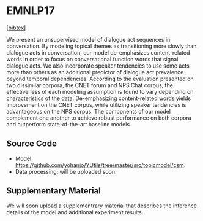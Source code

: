 # EMNLP17 

[[bibtex](http://www.aclweb.org/anthology/D/D17/D17-1231.bib)]

We present an unsupervised model of dialogue act sequences in conversation. By modeling topical themes as transitioning more slowly than dialogue acts in conversation, our model de-emphasizes content-related words in order to focus on conversational function words that signal dialogue acts. We also incorporate speaker tendencies to use some acts more than others as an additional predictor of dialogue act prevalence beyond temporal dependencies. According to the evaluation presented on two dissimilar corpora, the CNET forum and NPS Chat corpus, the effectiveness of each modeling assumption is found to vary depending on characteristics of the data. De-emphasizing content-related words yields improvement on the CNET corpus, while utilizing speaker tendencies is advantageous on the NPS corpus. The components of our model complement one another to achieve robust performance on both corpora and outperform state-of-the-art baseline models. 


## Source Code

 * Model: <https://github.com/yohanjo/YUtils/tree/master/src/topicmodel/csm>.
 * Data processing: will be uploaded soon.


## Supplementary Material

We will soon upload a supplementrary material that describes the inference details of the model and additional experiment results.
